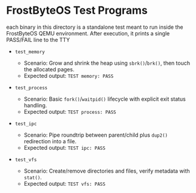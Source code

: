 # FrostByteOS Test Programs

each binary in this directory is a standalone test meant to run inside the FrostByteOS QEMU environment. After execution, it prints a single PASS/FAIL line to the TTY

- `test_memory`
  - Scenario: Grow and shrink the heap using `sbrk()`/`brk()`, then touch the allocated pages.
  - Expected output: `TEST memory: PASS`

- `test_process`
  - Scenario: Basic `fork()`/`waitpid()` lifecycle with explicit exit status handling.
  - Expected output: `TEST process: PASS`

- `test_ipc`
  - Scenario: Pipe roundtrip between parent/child plus `dup2()` redirection into a file.
  - Expected output: `TEST ipc: PASS`

- `test_vfs`
  - Scenario: Create/remove directories and files, verify metadata with `stat()`.
  - Expected output: `TEST vfs: PASS`

